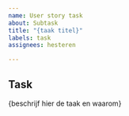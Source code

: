 ```yaml
---
name: User story task
about: Subtask
title: "{taak titel}"
labels: task
assignees: hesteren

---
```


## Task
{beschrijf hier de taak en waarom}
